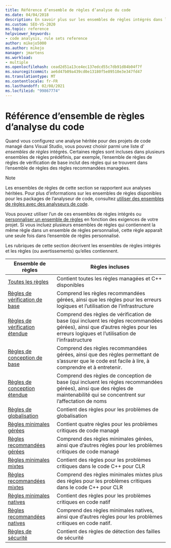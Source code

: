 ```yaml
---
title: Référence d’ensemble de règles d’analyse du code
ms.date: 04/04/2018
description: En savoir plus sur les ensembles de règles intégrés dans l’analyse du code hérité Visual Studio. Consultez ressources sur les ensembles de règles. Découvrez comment utiliser ces jeux dans des ensembles de règles personnalisés.
ms.custom: SEO-VS-2020
ms.topic: reference
helpviewer_keywords:
- code analysis, rule sets reference
author: mikejo5000
ms.author: mikejo
manager: jmartens
ms.workload:
- multiple
ms.openlocfilehash: cead2d51a13ce4ec137edcd55c7db91d84b04f7f
ms.sourcegitcommit: ae6d47b09a439cd0e13180f5e89510e3e347fd47
ms.translationtype: MT
ms.contentlocale: fr-FR
ms.lasthandoff: 02/08/2021
ms.locfileid: "99867774"
---
```

# <a name="code-analysis-rule-set-reference"></a>Référence d’ensemble de règles d’analyse du code

Quand vous configurez une analyse héritée pour des projets de code managé dans Visual Studio, vous pouvez choisir parmi une liste d' *ensembles de règles* intégrés. Certaines règles sont incluses dans plusieurs ensembles de règles prédéfinis, par exemple, l’ensemble de règles de règles de vérification de base inclut des règles qui se trouvent dans l’ensemble de règles des règles recommandées managées.

> [!NOTE]
> Les ensembles de règles de cette section se rapportent aux analyses héritées. Pour plus d’informations sur les ensembles de règles disponibles pour les packages de l’analyseur de code, consultez [utiliser des ensembles de règles avec des analyseurs de code](/dotnet/fundamentals/code-analysis/code-quality-rule-options).

Vous pouvez utiliser l’un de ces ensembles de règles intégrés ou [personnaliser un ensemble de règles](../code-quality/how-to-create-a-custom-rule-set.md) en fonction des exigences de votre projet. Si vous incluez plusieurs ensembles de règles qui contiennent la même règle dans un ensemble de règles personnalisé, cette règle apparaît une seule fois dans l’ensemble de règles personnalisé.

Les rubriques de cette section décrivent les ensembles de règles intégrés et les règles (ou avertissements) qu’elles contiennent.

| Ensemble de règles | Règles incluses |
| - | - |
| [Toutes les règles](all-rules-rule-set.md) | Contient toutes les règles managées et C++ disponibles |
| [Règles de vérification de base](basic-correctness-rules-rule-set-for-managed-code.md) | Comprend les règles recommandées gérées, ainsi que les règles pour les erreurs logiques et l’utilisation de l’infrastructure |
| [Règles de vérification étendue](extended-correctness-rules-rule-set-for-managed-code.md) | Comprend des règles de vérification de base (qui incluent les règles recommandées gérées), ainsi que d’autres règles pour les erreurs logiques et l’utilisation de l’infrastructure |
| [Règles de conception de base](basic-design-guideline-rules-rule-set-for-managed-code.md) | Comprend des règles recommandées gérées, ainsi que des règles permettant de s’assurer que le code est facile à lire, à comprendre et à entretenir. |
| [Règles de conception étendue](extended-design-guidelines-rules-rule-set-for-managed-code.md) | Comprend des règles de conception de base (qui incluent les règles recommandées gérées), ainsi que des règles de maintenabilité qui se concentrent sur l’affectation de noms |
| [Règles de globalisation](globalization-rules-rule-set-for-managed-code.md) | Contient des règles pour les problèmes de globalisation |
| [Règles minimales gérées](managed-minimum-rules-rule-set-for-managed-code.md) | Contient quatre règles pour les problèmes critiques de code managé |
| [Règles recommandées gérées](managed-recommended-rules-rule-set-for-managed-code.md) | Comprend des règles minimales gérées, ainsi que d’autres règles pour les problèmes critiques de code managé |
| [Règles minimales mixtes](mixed-minimum-rules-rule-set.md) | Contient des règles pour les problèmes critiques dans le code C++ pour CLR |
| [Règles recommandées mixtes](mixed-recommended-rules-rule-set.md) | Comprend des règles minimales mixtes plus des règles pour les problèmes critiques dans le code C++ pour CLR |
| [Règles minimales natives](native-minimum-rules-rule-set.md) | Contient des règles pour les problèmes critiques en code natif |
| [Règles recommandées natives](native-recommended-rules-rule-set.md) | Comprend des règles minimales natives, ainsi que d’autres règles pour les problèmes critiques en code natif. |
| [Règles de sécurité](security-rules-rule-set-for-managed-code.md) | Contient des règles de détection des failles de sécurité |